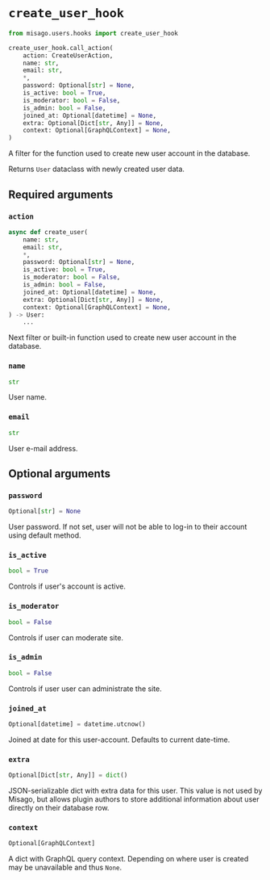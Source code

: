 # `create_user_hook`

```python
from misago.users.hooks import create_user_hook

create_user_hook.call_action(
    action: CreateUserAction,
    name: str,
    email: str,
    *,
    password: Optional[str] = None,
    is_active: bool = True,
    is_moderator: bool = False,
    is_admin: bool = False,
    joined_at: Optional[datetime] = None,
    extra: Optional[Dict[str, Any]] = None,
    context: Optional[GraphQLContext] = None,
)
```

A filter for the function used to create new user account in the database.

Returns `User` dataclass with newly created user data.


## Required arguments

### `action`

```python
async def create_user(
    name: str,
    email: str,
    *,
    password: Optional[str] = None,
    is_active: bool = True,
    is_moderator: bool = False,
    is_admin: bool = False,
    joined_at: Optional[datetime] = None,
    extra: Optional[Dict[str, Any]] = None,
    context: Optional[GraphQLContext] = None,
) -> User:
    ...
```

Next filter or built-in function used to create new user account in the database.


### `name`

```python
str
```

User name.


### `email`

```python
str
```

User e-mail address.


## Optional arguments

### `password`

```python
Optional[str] = None
```

User password. If not set, user will not be able to log-in to their account using default method.


### `is_active`

```python
bool = True
```

Controls if user's account is active.


### `is_moderator`

```python
bool = False
```

Controls if user can moderate site.


### `is_admin`

```python
bool = False
```

Controls if user user can administrate the site.


### `joined_at`

```python
Optional[datetime] = datetime.utcnow()
```

Joined at date for this user-account. Defaults to current date-time.


### `extra`

```python
Optional[Dict[str, Any]] = dict()
```

JSON-serializable dict with extra data for this user. This value is not used by Misago, but allows plugin authors to store additional information about user directly on their database row.


### `context`

```python
Optional[GraphQLContext]
```

A dict with GraphQL query context. Depending on where user is created may be unavailable and thus `None`.
